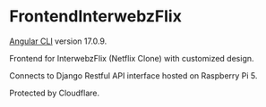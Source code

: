 # FrontendInterwebzFlix

[Angular CLI](https://github.com/angular/angular-cli) version 17.0.9.

Frontend for InterwebzFlix (Netflix Clone) with customized design.

Connects to Django Restful API interface hosted on Raspberry Pi 5.

Protected by Cloudflare.